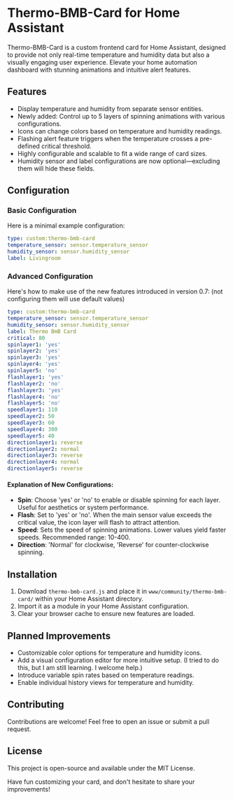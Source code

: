 # Thermo-BMB-Card for Home Assistant

Thermo-BMB-Card is a custom frontend card for Home Assistant, designed to provide not only real-time temperature and humidity data but also a visually engaging user experience. Elevate your home automation dashboard with stunning animations and intuitive alert features.

## Features

- Display temperature and humidity from separate sensor entities.
- Newly added: Control up to 5 layers of spinning animations with various configurations.
- Icons can change colors based on temperature and humidity readings.
- Flashing alert feature triggers when the temperature crosses a pre-defined critical threshold.
- Highly configurable and scalable to fit a wide range of card sizes.
- Humidity sensor and label configurations are now optional—excluding them will hide these fields.

## Configuration

### Basic Configuration

Here is a minimal example configuration:

```yaml
type: custom:thermo-bmb-card
temperature_sensor: sensor.temperature_sensor
humidity_sensor: sensor.humidity_sensor
label: Livingroom
```

### Advanced Configuration

Here's how to make use of the new features introduced in version 0.7:
(not configuring them will use default values)

```yaml
type: custom:thermo-bmb-card
temperature_sensor: sensor.temperature_sensor
humidity_sensor: sensor.humidity_sensor
label: Thermo BmB Card
critical: 80
spinlayer1: 'yes'
spinlayer2: 'yes'
spinlayer3: 'yes'
spinlayer4: 'yes'
spinlayer5: 'no'
flashlayer1: 'yes'
flashlayer2: 'no'
flashlayer3: 'yes'
flashlayer4: 'no'
flashlayer5: 'no'
speedlayer1: 110
speedlayer2: 50
speedlayer3: 60
speedlayer4: 300
speedlayer5: 40
directionlayer1: reverse
directionlayer2: normal
directionlayer3: reverse
directionlayer4: normal
directionlayer5: reverse
```

#### Explanation of New Configurations:

- **Spin**: Choose 'yes' or 'no' to enable or disable spinning for each layer. Useful for aesthetics or system performance.
- **Flash**: Set to 'yes' or 'no'. When the main sensor value exceeds the critical value, the icon layer will flash to attract attention.
- **Speed**: Sets the speed of spinning animations. Lower values yield faster speeds. Recommended range: 10-400.
- **Direction**: 'Normal' for clockwise, 'Reverse' for counter-clockwise spinning.

## Installation

1. Download `thermo-bmb-card.js` and place it in `www/community/thermo-bmb-card/` within your Home Assistant directory.
2. Import it as a module in your Home Assistant configuration.
3. Clear your browser cache to ensure new features are loaded.

## Planned Improvements

- Customizable color options for temperature and humidity icons.
- Add a visual configuration editor for more intuitive setup.
  (I tried to do this, but I am still learning. I welcome help.)
- Introduce variable spin rates based on temperature readings.
- Enable individual history views for temperature and humidity.

## Contributing

Contributions are welcome! Feel free to open an issue or submit a pull request.

## License

This project is open-source and available under the MIT License.

Have fun customizing your card, and don't hesitate to share your improvements!
